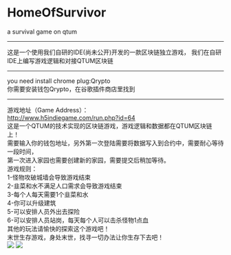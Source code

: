 # HomeOfSurvivor
a survival  game on qtum<hr>
这是一个使用我们自研的IDE(尚未公开)开发的一款区块链独立游戏，
我们在自研IDE上编写游戏逻辑和对接QTUM区块链<hr>
you need install chrome plug:Qrypto<br>
你需要安装钱包Qrypto，在谷歌插件商店里找到<hr>
游戏地址（Game Address）：<br>
http://www.h5indiegame.com/run.php?id=64<br>
这是一个QTUM的技术实现的区块链游戏，游戏逻辑和数据都在QTUM区块链上！<br>
需要输入你的钱包地址，另外第一次登陆需要将数据写入到合约中，需要耐心等待一段时间，<br>
第一次进入家园也需要创建新的家园，需要提交后稍加等待。<br>
游戏规则：<br>
1-怪物攻破城墙会导致游戏结束<br>
2-韭菜和水不满足人口需求会导致游戏结束<br>
3-每个人每天需要1个韭菜和水<br>
4-你可以升级建筑<br>
5-可以安排人员外出去探险<br>
6-可以安排人员站岗，每天每个人可以击杀怪物1点血<br>
其他的玩法请愉快的探索这个游戏吧！<br>
末世生存游戏，身处末世，找寻一切办法让你生存下去吧！<br>
<img src="http://material.kdsrpg.com/releaseProject/1_5e0e692a5cea21333be8d5ffc3566c27/2/asset/_titles/255805.31113346195-34628140436_0.png" />
<img src="http://material.kdsrpg.com/releaseProject/1_5e0e692a5cea21333be8d5ffc3566c27/2/asset/_titles/255805.31113346195-34628140436_1.png" />
